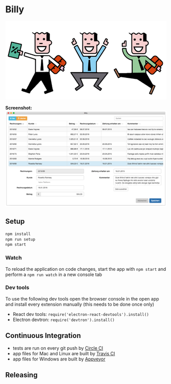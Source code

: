 # Billy

![billy](concept/accountants.png)

**Screenshot:** ![screenshot](concept/screenshot.png)

## Setup

```bash
npm install
npm run setup
npm start
```

### Watch
To reload the application on code changes, start the app with `npm start` and perform a `npm run watch` in a new console tab

### Dev tools
To use the following dev tools open the browser console in the open app and install every extension manually (this needs to be done once only)

* React dev tools: `require('electron-react-devtools').install()`
* Electron devtron: `require('devtron').install()`

## Continuous Integration
* tests are run on every git push by [Circle CI](https://circleci.com/gh/haimich/billy)
* app files for Mac and Linux are built by [Travis CI](https://travis-ci.org/haimich/billy)
* app files for Windows are built by [Appveyor](https://ci.appveyor.com/project/haimich/billy)

## Releasing
